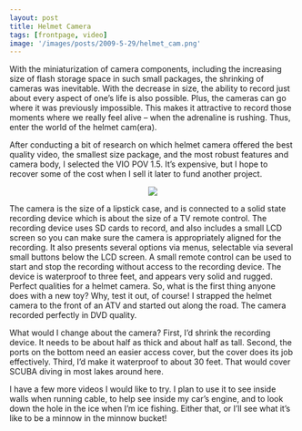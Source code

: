```yaml
---
layout: post
title: Helmet Camera
tags: [frontpage, video]
image: '/images/posts/2009-5-29/helmet_cam.png'
---
```


With the miniaturization of camera components, including the increasing size of flash storage space in such small packages, the shrinking of cameras was inevitable.  With the decrease in size, the ability to record just about every aspect of one’s life is also possible.  Plus, the cameras can go where it was previously impossible.  This makes it attractive to record those moments where we really feel alive – when the adrenaline is rushing.  Thus, enter the world of the helmet cam(era).

After conducting a bit of research on which helmet camera offered the best quality video, the smallest size package, and the most robust features and camera body, I selected the VIO POV 1.5.  It’s expensive, but I hope to recover some of the cost when I sell it later to fund another project.
<p align="center">
  <img src="/images/posts/2009-5-29/pov15.jpg">
</p>
The camera is the size of a lipstick case, and is connected to a solid state recording device which is about the size of a TV remote control.  The recording device uses SD cards to record, and also includes a small LCD screen so you can make sure the camera is appropriately aligned for the recording.  It also presents several options via menus, selectable via several small buttons below the LCD screen.  A small remote control can be used to start and stop the recording without access to the recording device.  The device is waterproof to three feet, and appears very solid and rugged.  Perfect qualities for a helmet camera.
So, what is the first thing anyone does with a new toy?  Why, test it out, of course!  I strapped the helmet camera to the front of an ATV and started out along the road.  The camera recorded perfectly in DVD quality.

What would I change about the camera?  First, I’d shrink the recording device.  It needs to be about half as thick and about half as tall.  Second, the ports on the bottom need an easier access cover, but the cover does its job effectively.  Third, I’d make it waterproof to about 30 feet.  That would cover SCUBA diving in most lakes around here.

I have a few more videos I would like to try.  I plan to use it to see inside walls when running cable, to help see inside my car’s engine, and to look down the hole in the ice when I’m ice fishing.  Either that, or I’ll see what it’s like to be a minnow in the minnow bucket!
